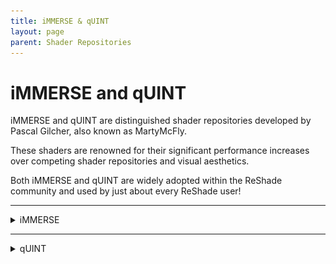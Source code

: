 ```yaml
---
title: iMMERSE & qUINT
layout: page
parent: Shader Repositories
---
```


#  iMMERSE and qUINT

iMMERSE and qUINT are distinguished shader repositories developed by Pascal Gilcher, also known as MartyMcFly. 

These shaders are renowned for their significant performance increases over competing shader repositories and visual aesthetics.

Both iMMERSE and qUINT are widely adopted within the ReShade community and used by just about every ReShade user!

------

<details markdown="block">
<summary>iMMERSE</summary>

iMMERSE is the next step after qUINT and showcases some of the best shaders by Pascal Gilcher, also known as MartyMcFly, for ReShade.

iMMERSE comes in three versions: a free one (iMMERSE), and two premium options (iMMERSE Pro & Ultimate).

------

<details markdown="block">
<summary>iMMERSE Shaders</summary>

iMMERSE is the core collection of shaders from Pascal. 

You can find these shaders [on GitHub](https://github.com/martymcmodding/iMMERSE) and they're freely accessible to all.

<details markdown="block">
<summary><font size="-0.3">Installing iMMERSE Public GitHub Shaders</font></summary>

Setting up iMMERSE shaders is straightforward. Just use the ReShade Installer and choose `iMMERSE` at the shader installation portion of the installer!

If you need information on installing shaders through the ReShade Installer, refer to our guide on [installing ReShade and it's shaders through the ReShade Installer!](https://guides.martysmods.com/docs/reshade/#:~:text=Shaders%20are%20what%20makes%20ReShade%20so%20valuable%20to%20it%E2%80%99s%20users.%20They%E2%80%99re%20the%20effects%20that%20you%20can%20toggle%20on%20and%20configure%20to%20get%20the%20specific%20look%20you%20want%20per%20game!)

</details>

</details>

------

<details markdown="block">
<summary>iMMERSE Pro Shaders</summary>

iMMERSE Pro is a premium collection of Pascal's shaders, available to members of the `Raytracers` tier on Pascal's Patreon. 

For $5 USD, you can access this suite, which offers an array of shaders showcased on [MartysMods.com](https://martysmods.com)

<details markdown="block">
<summary><font size="-0.3">Downloading iMMERSE Pro Shaders</font></summary>

To access the iMMERSE Pro Shaders, ensure you're a current subscriber to Pascal's Patreon at the $5 USD Raytracers tier. 

Once subscribed, you retain the shader files indefinitely, provided you don’t delete them. 

If desired, you're free to end your subscription anytime.

The shaders are available on [Pascal's Discord (PGHUB)](https://discord.com/invite/wY49KMxjHT). 

For members with the right permissions, the channel [#downloads-level-1](https://discord.com/channels/494578207505514496/494599998059839498) becomes visible. This channel houses the iMMERSE Pro shaders, including iMMERSE Pro RTGI, ready for download.

</details>

<details markdown ="block">
<summary><font size="-0.3">Installing iMMERSE Pro Shaders</font></summary>

Once you've obtained access to the Raytracers tier and have downloaded the iMMERSE Pro archive, the installation process is straightforward with a simple drag-and-drop action. 

Here's a step-by-step guide:

### Step 1.
Open the iMMERSE Pro archive:
<img src="./images/immerse/immerse_pro_archive.jpg"/> 

------

### Step 2.
Navigate to the `ReShade-Shaders` folder in your game directory:
<img src="./images/immerse/reshade_shaders_folder.jpg"/> 

* If you're unsure where your game directory is located, please see our guide on [how to locate your game's executable](https://guides.martysmods.com/docs/special_other/finding_your_game_executable.html) for assistance!

------

### Step 3.
Combine the `Shaders` and `Textures` Folders from the iMMERSE Pro archive with the `ReShade-Shaders` Directory:
<img src="./images/immerse/shaders_drag_merge.jpg"/> 

   * Should a prompt ask you to overwrite existing files in the `ReShade-Shaders` directory, please proceed with the overwrite.

</details>

<details markdown="block">
<summary><font size="-0.3">Patreon Roles not Updating in Discord</font></summary>

If you're encountering difficulties in accessing the iMMERSE Pro archive due to role permissions, follow these steps to rectify the issue:

### Step 1.
Navigate to [Patreon's 'Connected Apps' Settings](https://www.patreon.com/settings/apps/)

### Step 2.
Find and Select the `Discord` Icon:
<img src="./images/immerse/patreon_discord_icon.jpg"/> 

### Step 3.
Choose `Disconnect` to Remove Discord Access:
<img src="./images/immerse/patreon_disconnect_discord.jpg"/>

### Step 4.
Select `Connect` and Sign into Your Discord Account:
<img src="./images/immerse/patreon_connect_discord.jpg"/>

### Step 5.
Grant Permission by Clicking `Authorize`:
<img src="./images/immerse/discord_authorize.jpg"/>

### Step 6.
Finally, verify your updated roles within the PGHub Discord Server.

{: .note }
If you still do not have your Patreon roles in Discord, please leave the Discord server and then rejoin through Patreon!

</details>

</details>

------

<details markdown="block">
<summary>iMMERSE Ultimate Shaders</summary>

Coming soon TM >:)

</details>
</details>

------

<details markdown="block">
<summary>qUINT</summary>

Coming soon TM >:)

</details>